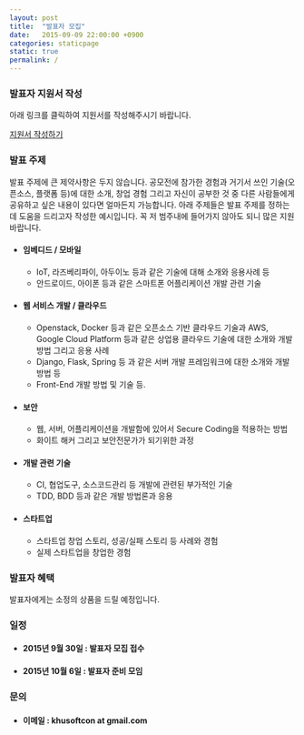 ```yaml
---
layout: post
title:  "발표자 모집"
date:   2015-09-09 22:00:00 +0900
categories: staticpage
static: true
permalink: /
---
```


### 발표자 지원서 작성
아래 링크를 클릭하여 지원서를 작성해주시기 바랍니다.

<a href="https://goo.gl/forms/NZIcBuYEn43ka7by2"> 지원서 작성하기 </a>

### 발표 주제
발표 주제에 큰 제약사항은 두지 않습니다. 공모전에 참가한 경험과 거기서 쓰인 기술(오픈소스, 플랫폼 등)에 대한 소개, 창업 경험 그리고 자신이 공부한 것 중 다른 사람들에게 공유하고 싶은
내용이 있다면 얼마든지 가능합니다. 아래 주제들은 발표 주제를 정하는데 도움을 드리고자 작성한 예시입니다. 꼭 저 범주내에 들어가지 않아도 되니 많은 지원 바랍니다.

* #### 임베디드 / 모바일
    * IoT, 라즈베리파이, 아두이노 등과 같은 기술에 대해 소개와 응용사례 등
    * 안드로이드, 아이폰 등과 같은 스마트폰 어플리케이션 개발 관련 기술
* ####  웹 서비스 개발 / 클라우드
    * Openstack, Docker 등과 같은 오픈소스 기반 클라우드 기술과 AWS, Google Cloud Platform 등과 같은 상업용 클라우드 기술에 대한 소개와 개발방법 그리고 응용 사례
    * Django, Flask, Spring 등 과 같은 서버 개발 프레임워크에 대한 소개와 개발 방법 등
    * Front-End 개발 방법 및 기술 등.
* ####  보안
    * 웹, 서버, 어플리케이션을 개발함에 있어서 Secure Coding을 적용하는 방법
    * 화이트 해커 그리고 보안전문가가 되기위한 과정
* ####  개발 관련 기술
    * CI, 협업도구, 소스코드관리 등 개발에 관련된 부가적인 기술
    * TDD, BDD 등과 같은 개발 방법론과 응용
* ####  스타트업
    * 스타트업 창업 스토리, 성공/실패 스토리 등 사례와 경험
    * 실제 스타트업을 창업한 경험

### 발표자 혜택
발표자에게는 소정의 상품을 드릴 예정입니다.

### 일정
* #### 2015년 9월 30일 : 발표자 모집 접수
* #### 2015년 10월 6일 : 발표자 준비 모임

### 문의
* #### 이메일 : khusoftcon at gmail.com
